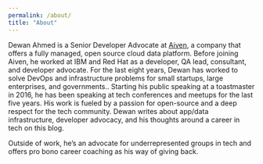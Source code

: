 ```yaml
---
permalink: /about/
title: "About"
---
```


Dewan Ahmed is a Senior Developer Advocate at [Aiven](https://aiven.io/), a company that offers a fully managed, open source cloud data platform. Before joining Aiven, he worked at IBM and Red Hat as a developer, QA lead, consultant, and developer advocate. For the last eight years, Dewan has worked to solve DevOps and infrastructure problems for small startups, large enterprises, and governments.. Starting his public speaking at a toastmaster in 2016, he has been speaking at tech conferences and meetups for the last five years. His work is fueled by a passion for open-source and a deep respect for the tech community. Dewan writes about app/data infrastructure, developer advocacy, and his thoughts around a career in tech on this blog. 

Outside of work, he’s an advocate for underrepresented groups in tech and offers pro bono career coaching as his way of giving back.